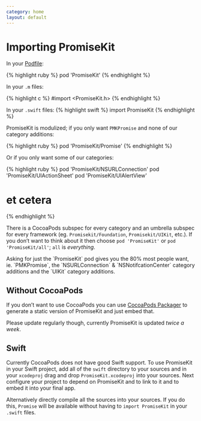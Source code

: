 ```yaml
---
category: home
layout: default
---
```


# Importing PromiseKit

In your [Podfile](http://guides.cocoapods.org/using/using-cocoapods.html):

{% highlight ruby %}
pod 'PromiseKit'
{% endhighlight %}

In your `.m` files:

{% highlight c %}
#import <PromiseKit.h>
{% endhighlight %}

In your `.swift` files:
{% highlight swift %}
import PromiseKit
{% endhighlight %}

PromiseKit is modulized; if you only want `PMKPromise` and none of our category additions:

{% highlight ruby %}
pod 'PromiseKit/Promise'
{% endhighlight %}

Or if you only want some of our categories:

{% highlight ruby %}
pod 'PromiseKit/NSURLConnection'
pod 'PromiseKit/UIActionSheet'
pod 'PromiseKit/UIAlertView'
# et cetera
{% endhighlight %}

There is a CocoaPods subspec for every category and an umbrella subspec for every framework (eg. `Promisekit/Foundation`, `Promisekit/UIKit`, etc.). If you don’t want to think about it then choose `pod 'PromiseKit'` or `pod 'PromiseKit/all'`; `all` is *everything*. 

<aside>
Asking for just the `PromiseKit` pod gives you the 80% most people want, ie. `PMKPromise`, the `NSURLConnection` & `NSNotifcationCenter` category additions and the `UIKit` category additions.
</aside>


## Without CocoaPods

If you don’t want to use CocoaPods you can use [CocoaPods Packager](https://github.com/CocoaPods/cocoapods-packager) to generate a static version of PromiseKit and just embed that.

Please update regularly though, currently PromiseKit is updated *twice a week*.


## Swift

Currently CocoaPods does not have good Swift support. To use PromiseKit in your Swift project, add all of the `swift` directory to your sources and in your `xcodeproj` drag and drop `PromiseKit.xcodeproj` into your sources. Next configure your project to depend on PromiseKit and to link to it and to embed it into your final app.

Alternatively directly compile all the sources into your sources. If you do this, `Promise` will be available without having to `import PromiseKit` in your `.swift` files.
